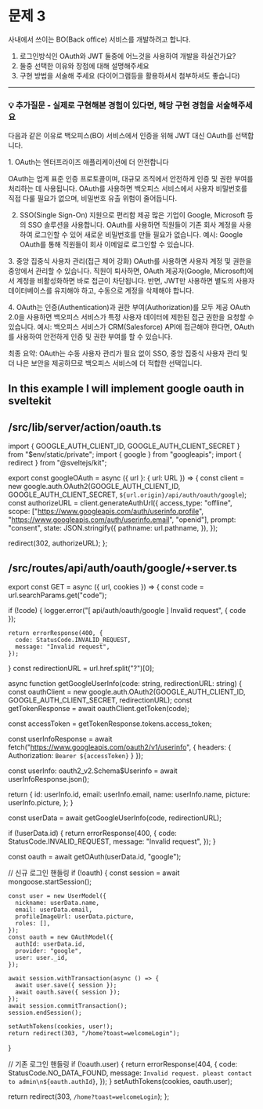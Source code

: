 # 문제 3

사내에서 쓰이는 BO(Back office) 서비스를 개발하려고 합니다.

1. 로그인방식인 OAuth와 JWT 둘중에 어느것을 사용하여 개발을 하실건가요?
2. 둘중 선택한 이유와 장점에 대해 설명해주세요
3. 구현 방법을 서술해 주세요 (다이어그램등을 활용하셔서 첨부하셔도 좋습니다)

---

### 💡 추가질문 - 실제로 구현해본 경험이 있다면, 해당 구현 경험을 서술해주세요

다음과 같은 이유로 백오피스(BO) 서비스에서 인증을 위해 JWT 대신 OAuth를 선택합니다.

1️. OAuth는 엔터프라이즈 애플리케이션에 더 안전합니다

OAuth는 업계 표준 인증 프로토콜이며, 대규모 조직에서 안전하게 인증 및 권한 부여를 처리하는 데 사용됩니다.
OAuth를 사용하면 백오피스 서비스에서 사용자 비밀번호를 직접 다룰 필요가 없으며, 비밀번호 유출 위험이 줄어듭니다.

2. SSO(Single Sign-On) 지원으로 편리함 제공
   많은 기업이 Google, Microsoft 등의 SSO 솔루션을 사용합니다.
   OAuth를 사용하면 직원들이 기존 회사 계정을 사용하여 로그인할 수 있어 새로운 비밀번호를 만들 필요가 없습니다.
   예시: Google OAuth를 통해 직원들이 회사 이메일로 로그인할 수 있습니다.

3️. 중앙 집중식 사용자 관리(접근 제어 강화)
OAuth를 사용하면 사용자 계정 및 권한을 중앙에서 관리할 수 있습니다.
직원이 퇴사하면, OAuth 제공자(Google, Microsoft)에서 계정을 비활성화하면 바로 접근이 차단됩니다.
반면, JWT만 사용하면 별도의 사용자 데이터베이스를 유지해야 하고, 수동으로 계정을 삭제해야 합니다.

4️. OAuth는 인증(Authentication)과 권한 부여(Authorization)를 모두 제공
OAuth 2.0을 사용하면 백오피스 서비스가 특정 사용자 데이터에 제한된 접근 권한을 요청할 수 있습니다.
예시: 백오피스 서비스가 CRM(Salesforce) API에 접근해야 한다면, OAuth를 사용하여 안전하게 인증 및 권한 부여를 할 수 있습니다.

최종 요약: OAuth는 수동 사용자 관리가 필요 없이 SSO, 중앙 집중식 사용자 관리 및 더 나은 보안을 제공하므로 백오피스 서비스에 더 적합한 선택입니다.

## In this example I will implement google oauth in sveltekit

## /src/lib/server/action/oauth.ts

import { GOOGLE_AUTH_CLIENT_ID, GOOGLE_AUTH_CLIENT_SECRET } from "$env/static/private";
import { google } from "googleapis";
import { redirect } from "@sveltejs/kit";

export const googleOAuth = async ({ url }: { url: URL }) => {
const client = new google.auth.OAuth2(GOOGLE_AUTH_CLIENT_ID, GOOGLE_AUTH_CLIENT_SECRET, `${url.origin}/api/auth/oauth/google`);
const authorizeURL = client.generateAuthUrl({
access_type: "offline",
scope: ["https://www.googleapis.com/auth/userinfo.profile", "https://www.googleapis.com/auth/userinfo.email", "openid"],
prompt: "consent",
state: JSON.stringify({
pathname: url.pathname,
}),
});

redirect(302, authorizeURL);
};

## /src/routes/api/auth/oauth/google/+server.ts

export const GET = async ({ url, cookies }) => {
const code = url.searchParams.get("code");

if (!code) {
logger.error("[ api/auth/oauth/google ] Invalid request", { code });

    return errorResponse(400, {
      code: StatusCode.INVALID_REQUEST,
      message: "Invalid request",
    });

}
const redirectionURL = url.href.split("?")[0];

async function getGoogleUserInfo(code: string, redirectionURL: string) {
const oauthClient = new google.auth.OAuth2(GOOGLE_AUTH_CLIENT_ID, GOOGLE_AUTH_CLIENT_SECRET, redirectionURL);
const getTokenResponse = await oauthClient.getToken(code);

const accessToken = getTokenResponse.tokens.access_token;

const userInfoResponse = await fetch("https://www.googleapis.com/oauth2/v1/userinfo", { headers: { Authorization: `Bearer ${accessToken}` } });

const userInfo: oauth2_v2.Schema$Userinfo = await userInfoResponse.json();

return {
id: userInfo.id,
email: userInfo.email,
name: userInfo.name,
picture: userInfo.picture,
};
}

const userData = await getGoogleUserInfo(code, redirectionURL);

if (!userData.id) {
return errorResponse(400, {
code: StatusCode.INVALID_REQUEST,
message: "Invalid request",
});
}

const oauth = await getOAuth(userData.id, "google");

// 신규 로그인 핸들링
if (!oauth) {
const session = await mongoose.startSession();

    const user = new UserModel({
      nickname: userData.name,
      email: userData.email,
      profileImageUrl: userData.picture,
      roles: [],
    });
    const oauth = new OAuthModel({
      authId: userData.id,
      provider: "google",
      user: user._id,
    });

    await session.withTransaction(async () => {
      await user.save({ session });
      await oauth.save({ session });
    });
    await session.commitTransaction();
    session.endSession();

    setAuthTokens(cookies, user!);
    return redirect(303, "/home?toast=welcomeLogin");

}

// 기존 로그인 핸들링
if (!oauth.user) {
return errorResponse(404, {
code: StatusCode.NO_DATA_FOUND,
message: `Invalid request. pleast contact to admin\n${oauth.authId}`,
});
}
setAuthTokens(cookies, oauth.user);

return redirect(303, `/home?toast=welcomeLogin`);
};
